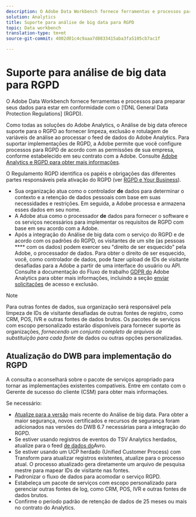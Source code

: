 ```yaml
---
description: O Adobe Data Workbench fornece ferramentas e processos para preparar seus dados para cumprir o Regulamento Geral de Proteção de Dados (RGPD).
solution: Analytics
title: Suporte para análise de big data para RGPD
topic: Data workbench
translation-type: tm+mt
source-git-commit: 4002d01c4c9aaa7d8833415aba3fa5105cb7ac1f

---
```



# Suporte para análise de big data para RGPD

O Adobe Data Workbench fornece ferramentas e processos para preparar seus dados para estar em conformidade com o [!DNL General Data Protection Regulations] (RGPD).

Como todas as soluções do Adobe Analytics, o Análise de big data oferece suporte para o RGPD ao fornecer limpeza, exclusão e rotulagem de variáveis de análise ao processar o feed de dados do Adobe Analytics. Para suportar implementações de RGPD, a Adobe permite que você configure processos para RGPD de acordo com as permissões de sua empresa, conforme estabelecido em seu contrato com a Adobe. Consulte [Adobe Analytics e RGPD para obter mais informações](https://docs.adobe.com/content/help/en/analytics/admin/data-governance/an-gdpr-overview.html).

O Regulamento RGPD identifica os papéis e obrigações das diferentes partes responsáveis pela ativação do RGPD (ver [RGPD e Your Business](https://www.adobe.com/br/privacy/general-data-protection-regulation.html)).

* Sua organização atua como o controlador **de** dados para determinar o contexto e a retenção de dados pessoais com base em suas necessidades e restrições. Em seguida, a Adobe processa e armazena esses dados em seu nome.
* A Adobe atua como o processador **de** dados para fornecer o software e os serviços necessários para implementar os requisitos de RGPD com base em seu acordo com a Adobe.
* Após a integração do Análise de big data com o serviço do RGPD e de acordo com os padrões do RGPD, os visitantes de um site (as pessoas **** com os dados) podem exercer seu &quot;direito de ser esquecido&quot; pela Adobe, o processador de dados. Para obter o direito de ser esquecido, você, como controlador de dados, pode fazer upload de IDs de visitante desafiadas para a Adobe a partir de uma interface do usuário ou API. Consulte a documentação do Fluxo de trabalho [GDPR do](https://docs.adobe.com/help/en/analytics/admin/data-governance/an-gdpr-workflow.html) Adobe Analytics para obter mais informações, incluindo a seção [enviar solicitações](https://docs.adobe.com/content/help/en/analytics/admin/data-governance/gdpr-submit-access-delete.html) de acesso e exclusão.

>[!NOTE]
>
>Para outras fontes de dados, sua organização será responsável pela limpeza de IDs de visitante desafiadas de outras fontes de registro, como CRM, POS, IVR e outras fontes de dados brutos. Os pacotes de serviços com escopo personalizado estarão disponíveis para fornecer suporte às organizações, _fornecendo um conjunto completo de arquivos de substituição para cada fonte_ de dados ou outras opções personalizadas.

## Atualização do DWB para implementação do RGPD

A consulta o aconselhará sobre o pacote de serviços apropriado para tornar as implementações existentes compatíveis. Entre em contato com o Gerente de sucesso do cliente (CSM) para obter mais informações.

Se necessário:

* [Atualize para a versão](https://docs.adobe.com/content/help/en/data-workbench/using/release-notes/release-notes.html) mais recente do Análise de big data. Para obter a maior segurança, novos certificados e recursos de segurança foram adicionados nas versões do DWB 6.7 necessárias para a integração do RGPD.
* Se estiver usando registros de eventos do TSV Analytics herdados, atualize para o feed [de dados do](https://docs.adobe.com/content/help/en/data-workbench/using/dataset/log-proc-config-file/c-log-sources.html#section-9a824b4c3d5549e7952a7111232035b2)Avro.
* Se estiver usando um UCP herdado (Unified Customer Process) com Transform para atualizar registros existentes, atualize para o processo atual. O processo atualizado gera diretamente um arquivo de pesquisa mestre para mapear IDs de visitante nas fontes.
* Padronizar o fluxo de dados para acomodar o serviço RGPD.
* Estabeleça um pacote de serviços com escopo personalizado para gerenciar outras fontes de log, como CRM, POS, IVR e outras fontes de dados brutos.
* Confirme o período padrão de retenção de dados de 25 meses ou mais no contrato do Analytics.
